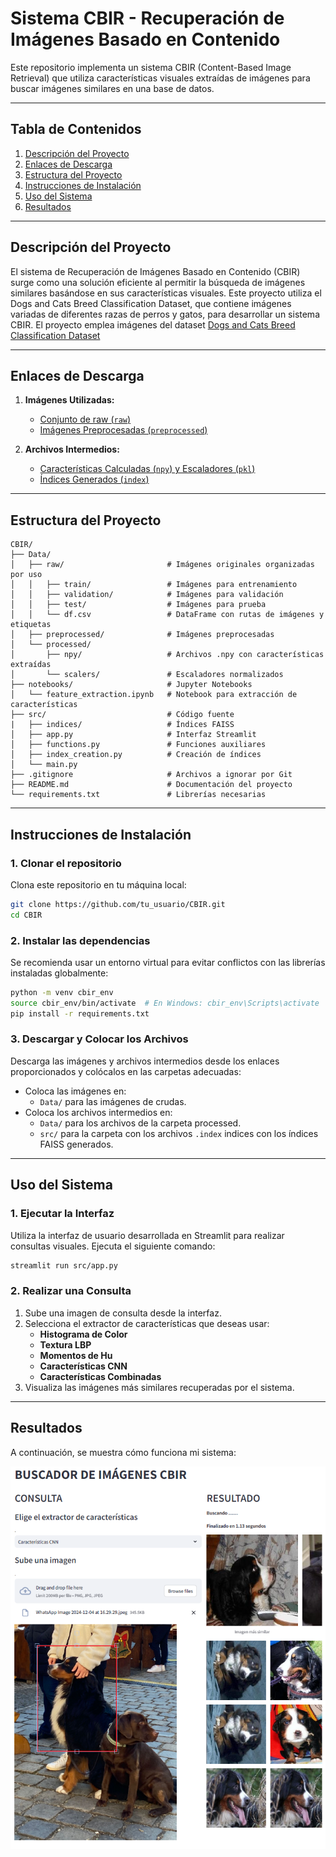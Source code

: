 # Sistema CBIR - Recuperación de Imágenes Basado en Contenido

Este repositorio implementa un sistema CBIR (Content-Based Image Retrieval) que utiliza características visuales extraídas de imágenes para buscar imágenes similares en una base de datos.

---

## Tabla de Contenidos
1. [Descripción del Proyecto](#descripción-del-proyecto)
2. [Enlaces de Descarga](#enlaces-de-descarga)
3. [Estructura del Proyecto](#estructura-del-proyecto)
4. [Instrucciones de Instalación](#instrucciones-de-instalación)
5. [Uso del Sistema](#uso-del-sistema)
6. [Resultados](#resultados)

---

## Descripción del Proyecto

El sistema de Recuperación de Imágenes Basado en Contenido (CBIR) surge como una solución eficiente al permitir la búsqueda de imágenes similares basándose en sus características visuales. Este proyecto utiliza el Dogs and Cats Breed Classification Dataset, que contiene imágenes variadas de diferentes razas de perros y gatos, para desarrollar un sistema CBIR.
El proyecto emplea imágenes del dataset [Dogs and Cats Breed Classification Dataset](https://universe.roboflow.com/ldrago/dogs-and-cats-breed-detector
)

---

## Enlaces de Descarga

1. **Imágenes Utilizadas:**
   - [Conjunto de raw (`raw`)](https://universe.roboflow.com/ldrago/dogs-and-cats-breed-detector
   )
   - [Imágenes Preprocesadas (`preprocessed`)](https://drive.google.com/file/d/1F6rw-2WegNB1t4ahD2hvxrTgVStR5EqF/view?usp=drive_link)

2. **Archivos Intermedios:**
   - [Características Calculadas (`npy`) y Escaladores (`pkl`)](https://drive.google.com/file/d/16I4gBXa-CtIqEGW1XvALs5nC-ozI_Ewo/view?usp=drive_link)
   - [Índices Generados (`index`)](https://drive.google.com/file/d/1-2I_3YyYnAaRAG6KAB-ZZk6GH5V4W6b0/view?usp=drive_link)

---

## Estructura del Proyecto

```plaintext
CBIR/
├── Data/
│   ├── raw/                       # Imágenes originales organizadas por uso
│   │   ├── train/                 # Imágenes para entrenamiento
│   │   ├── validation/            # Imágenes para validación
│   │   ├── test/                  # Imágenes para prueba
│   │   └── df.csv                 # DataFrame con rutas de imágenes y etiquetas
│   ├── preprocessed/              # Imágenes preprocesadas
│   └── processed/
│       ├── npy/                   # Archivos .npy con características extraídas
│       └── scalers/               # Escaladores normalizados
├── notebooks/                     # Jupyter Notebooks
│   └── feature_extraction.ipynb   # Notebook para extracción de características
├── src/                           # Código fuente
|   ├── indices/                   # Índices FAISS
│   ├── app.py                     # Interfaz Streamlit
│   ├── functions.py               # Funciones auxiliares
│   ├── index_creation.py          # Creación de índices
│   └── main.py                    
├── .gitignore                     # Archivos a ignorar por Git
├── README.md                      # Documentación del proyecto
└── requirements.txt               # Librerías necesarias
```

---

## Instrucciones de Instalación

### 1. Clonar el repositorio
Clona este repositorio en tu máquina local:
```bash
git clone https://github.com/tu_usuario/CBIR.git
cd CBIR
```

### 2. Instalar las dependencias
Se recomienda usar un entorno virtual para evitar conflictos con las librerías instaladas globalmente:
```bash
python -m venv cbir_env
source cbir_env/bin/activate  # En Windows: cbir_env\Scripts\activate
pip install -r requirements.txt
```

### 3. Descargar y Colocar los Archivos
Descarga las imágenes y archivos intermedios desde los enlaces proporcionados y colócalos en las carpetas adecuadas:
- Coloca las imágenes en:
  - `Data/` para las imágenes de crudas.
- Coloca los archivos intermedios en:
  - `Data/` para los archivos de la carpeta processed.
  - `src/` para la carpeta con los archivos `.index` indices con los índices FAISS generados.


---

## Uso del Sistema

### 1. Ejecutar la Interfaz
Utiliza la interfaz de usuario desarrollada en Streamlit para realizar consultas visuales. Ejecuta el siguiente comando:
```bash
streamlit run src/app.py
```

### 2. Realizar una Consulta
1. Sube una imagen de consulta desde la interfaz.
2. Selecciona el extractor de características que deseas usar:
   - **Histograma de Color**
   - **Textura LBP**
   - **Momentos de Hu**
   - **Características CNN**
   - **Características Combinadas**
3. Visualiza las imágenes más similares recuperadas por el sistema.
--- 

## Resultados

A continuación, se muestra cómo funciona mi sistema:

![Resultado de ejecución](results.png)
